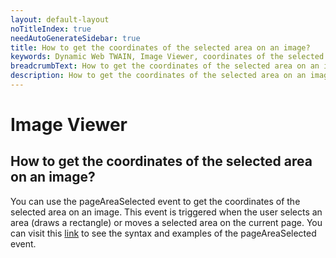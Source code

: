```yaml
---
layout: default-layout
noTitleIndex: true
needAutoGenerateSidebar: true
title: How to get the coordinates of the selected area on an image?
keywords: Dynamic Web TWAIN, Image Viewer, coordinates of the selected area
breadcrumbText: How to get the coordinates of the selected area on an image?
description: How to get the coordinates of the selected area on an image?
---
```


# Image Viewer

## How to get the coordinates of the selected area on an image?

You can use the pageAreaSelected event to get the coordinates of the selected area on an image. This event is triggered when the user selects an area (draws a rectangle) or moves a selected area on the current page. You can visit this <a href="https://www.dynamsoft.com/web-twain/docs-archive/v17.2.1/info/api/WebTwain_Viewer.html?ver=17.2.1#pageareaselected" target="_blank">link</a> to see the syntax and examples of the pageAreaSelected event.
